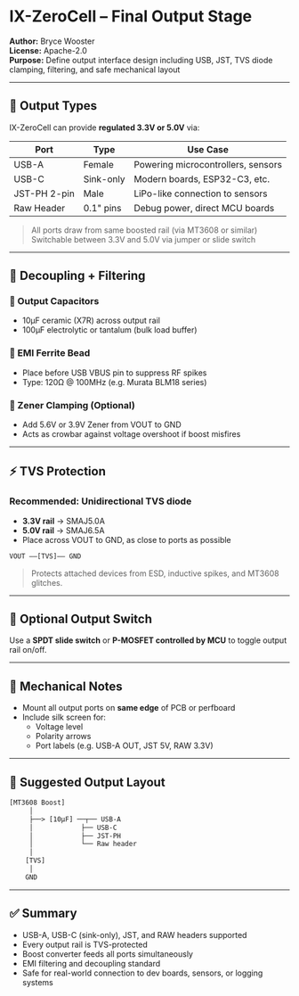# IX-ZeroCell – Final Output Stage

**Author:** Bryce Wooster  
**License:** Apache-2.0  
**Purpose:** Define output interface design including USB, JST, TVS diode clamping, filtering, and safe mechanical layout

---

## 🔌 Output Types

IX-ZeroCell can provide **regulated 3.3V or 5.0V** via:

| Port         | Type     | Use Case                             |
|--------------|----------|--------------------------------------|
| USB-A        | Female   | Powering microcontrollers, sensors  
| USB-C        | Sink-only| Modern boards, ESP32-C3, etc.  
| JST-PH 2-pin | Male     | LiPo-like connection to sensors  
| Raw Header   | 0.1" pins| Debug power, direct MCU boards  

> All ports draw from same boosted rail (via MT3608 or similar)  
> Switchable between 3.3V and 5.0V via jumper or slide switch

---

## 🔋 Decoupling + Filtering

### 🔹 Output Capacitors

- 10µF ceramic (X7R) across output rail  
- 100µF electrolytic or tantalum (bulk load buffer)

### 🔹 EMI Ferrite Bead

- Place before USB VBUS pin to suppress RF spikes  
- Type: 120Ω @ 100MHz (e.g. Murata BLM18 series)

### 🔹 Zener Clamping (Optional)

- Add 5.6V or 3.9V Zener from VOUT to GND  
- Acts as crowbar against voltage overshoot if boost misfires

---

## ⚡ TVS Protection

### Recommended: **Unidirectional TVS diode**

- **3.3V rail** → SMAJ5.0A  
- **5.0V rail** → SMAJ6.5A  
- Place across VOUT to GND, as close to ports as possible

```txt
VOUT ——[TVS]—— GND
```

> Protects attached devices from ESD, inductive spikes, and MT3608 glitches.

---

## 🔄 Optional Output Switch

Use a **SPDT slide switch** or **P-MOSFET controlled by MCU** to toggle output rail on/off.

---

## 🧱 Mechanical Notes

- Mount all output ports on **same edge** of PCB or perfboard  
- Include silk screen for:
  - Voltage level
  - Polarity arrows
  - Port labels (e.g. USB-A OUT, JST 5V, RAW 3.3V)

---

## 🔧 Suggested Output Layout

```txt
[MT3608 Boost]
     │
     ├──> [10µF] ──┬── USB-A
     │            ├── USB-C
     │            ├── JST-PH
     │            └── Raw header
     │
    [TVS]  
     │  
    GND
```

---

## ✅ Summary

- USB-A, USB-C (sink-only), JST, and RAW headers supported  
- Every output rail is TVS-protected  
- Boost converter feeds all ports simultaneously  
- EMI filtering and decoupling standard  
- Safe for real-world connection to dev boards, sensors, or logging systems

